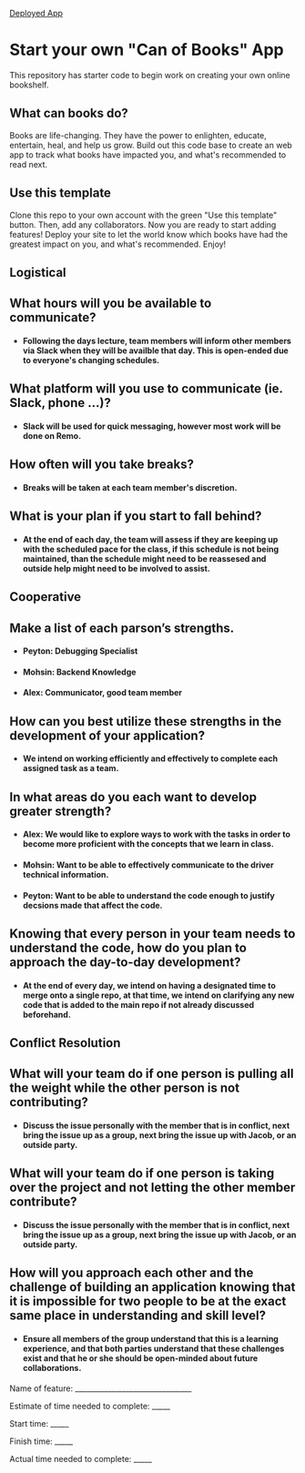 [Deployed App](https://vigorous-stonebraker-250a39.netlify.app/)

# Start your own "Can of Books" App

This repository has starter code to begin work on creating your own online bookshelf.

## What can books do?

Books are life-changing. They have the power to enlighten, educate, entertain, heal, and help us grow. Build out this code base to create an web app to track what books have impacted you, and what's recommended to read next.

## Use this template

Clone this repo to your own account with the green "Use this template" button. Then, add any collaborators. Now you are ready to start adding features! Deploy your site to let the world know which books have had the greatest impact on you, and what's recommended. Enjoy!

## Logistical

## What hours will you be available to communicate?
- #### Following the days lecture, team members will inform other members via Slack when they will be availble that day. This is open-ended due to everyone's changing schedules.

## What platform will you use to communicate (ie. Slack, phone …)?
- #### Slack will be used for quick messaging, however most work will be done on Remo.

## How often will you take breaks?
- #### Breaks will be taken at each team member's discretion.

## What is your plan if you start to fall behind?
- #### At the end of each day, the team will assess if they are keeping up with the scheduled pace for the class, if this schedule is not being maintained, than the schedule might need to be reassesed and outside help might need to be involved to assist.

## Cooperative

## Make a list of each parson’s strengths.
- #### Peyton: Debugging Specialist
- #### Mohsin: Backend Knowledge
- #### Alex: Communicator, good team member

## How can you best utilize these strengths in the development of your application?
- #### We intend on working efficiently and effectively to complete each assigned task as a team.

## In what areas do you each want to develop greater strength?
- #### Alex: We would like to explore ways to work with the tasks in order to become more proficient with the concepts that we learn in class.
- #### Mohsin: Want to be able to effectively communicate to the driver technical information.
- #### Peyton: Want to be able to understand the code enough to justify decsions made that affect the code.

## Knowing that every person in your team needs to understand the code, how do you plan to approach the day-to-day development?
- #### At the end of every day, we intend on having a designated time to merge onto a single repo, at that time, we intend on clarifying any new code that is added to the main repo if not already discussed beforehand.

## Conflict Resolution
## What will your team do if one person is pulling all the weight while the other person is not contributing?
- #### Discuss the issue personally with the member that is in conflict, next bring the issue up as a group, next bring the issue up with Jacob, or an outside party.

## What will your team do if one person is taking over the project and not letting the other member contribute?
- #### Discuss the issue personally with the member that is in conflict, next bring the issue up as a group, next bring the issue up with Jacob, or an outside party.

## How will you approach each other and the challenge of building an application knowing that it is impossible for two people to be at the exact same place in understanding and skill level?
- #### Ensure all members of the group understand that this is a learning experience, and that both parties understand that these challenges exist and that he or she should be open-minded about future collaborations.

Name of feature: ________________________________

Estimate of time needed to complete: _____

Start time: _____

Finish time: _____

Actual time needed to complete: _____
